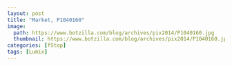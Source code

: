 ```yaml
---
layout: post
title: "Market, P1040160"
image:
  path: https://www.botzilla.com/blog/archives/pix2014/P1040160.jpg
  thumbnail: https://www.botzilla.com/blog/archives/pix2014/P1040160.jpg
categories: [fStop]
tags: [Lumix]
---
```


